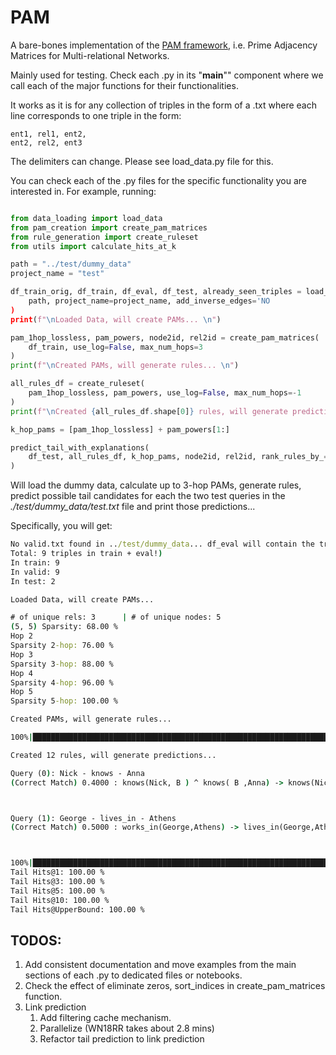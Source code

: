 # PAM
A bare-bones implementation of the [PAM framework](https://arxiv.org/abs/2209.06575), i.e. Prime Adjacency Matrices for Multi-relational Networks.


Mainly used for testing.
Check each .py in its "__main__"" component where we call each of the major functions for their functionalities.

It works as it is for any collection of triples in the form of a .txt where each line corresponds to one triple
in the form:

```
ent1, rel1, ent2,
ent2, rel2, ent3
```
The delimiters can change. Please see load_data.py file for this.

You can check each of the .py files for the specific functionality you are interested in.
For example, running:

```py

from data_loading import load_data
from pam_creation import create_pam_matrices
from rule_generation import create_ruleset
from utils import calculate_hits_at_k

path = "../test/dummy_data"
project_name = "test"

df_train_orig, df_train, df_eval, df_test, already_seen_triples = load_data(
    path, project_name=project_name, add_inverse_edges='NO
)
print(f"\nLoaded Data, will create PAMs... \n")

pam_1hop_lossless, pam_powers, node2id, rel2id = create_pam_matrices(
    df_train, use_log=False, max_num_hops=3
)
print(f"\nCreated PAMs, will generate rules... \n")

all_rules_df = create_ruleset(
    pam_1hop_lossless, pam_powers, use_log=False, max_num_hops=-1
)
print(f"\nCreated {all_rules_df.shape[0]} rules, will generate predictions...  \n")

k_hop_pams = [pam_1hop_lossless] + pam_powers[1:]

predict_tail_with_explanations(
    df_test, all_rules_df, k_hop_pams, node2id, rel2id, rank_rules_by_="score"
)
```

Will load the dummy data, calculate up to 3-hop PAMs, generate rules, predict possible tail candidates for each the two test queries in the *./test/dummy_data/test.txt* file and print those predictions...

Specifically, you will get:

```cmd
No valid.txt found in ../test/dummy_data... df_eval will contain the train data..
Total: 9 triples in train + eval!)
In train: 9
In valid: 9
In test: 2

Loaded Data, will create PAMs... 

# of unique rels: 3      | # of unique nodes: 5
(5, 5) Sparsity: 68.00 %
Hop 2
Sparsity 2-hop: 76.00 %
Hop 3
Sparsity 3-hop: 88.00 %
Hop 4
Sparsity 4-hop: 96.00 %
Hop 5
Sparsity 5-hop: 100.00 %

Created PAMs, will generate rules... 

100%|██████████████████████████████████████████████████████████████████████████████████████████████████████████| 5/5 [00:00<00:00, 806.19it/s]

Created 12 rules, will generate predictions...  

Query (0): Nick - knows - Anna
(Correct Match) 0.4000 : knows(Nick, B ) ^ knows( B ,Anna) -> knows(Nick,Anna)



Query (1): George - lives_in - Athens
(Correct Match) 0.5000 : works_in(George,Athens) -> lives_in(George,Athens)



100%|██████████████████████████████████████████████████████████████████████████████████████████████████████████| 2/2 [00:00<00:00, 300.44it/s]
Tail Hits@1: 100.00 %
Tail Hits@3: 100.00 %
Tail Hits@5: 100.00 %
Tail Hits@10: 100.00 %
Tail Hits@UpperBound: 100.00 %
```



## TODOS:

1. Add consistent documentation and move examples from the main sections of each .py to dedicated files or notebooks.
2. Check the effect of eliminate zeros, sort_indices in create_pam_matrices function.
3. Link prediction
   1. Add filtering cache mechanism.
   2. Parallelize (WN18RR takes about 2.8 mins)
   3. Refactor tail prediction to link prediction



